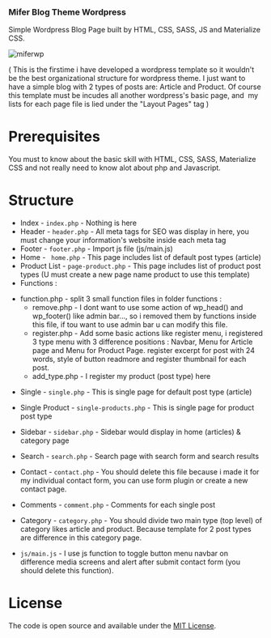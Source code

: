 ### Mifer Blog Theme Wordpress

Simple Wordpress Blog Page built by HTML, CSS, SASS, JS and Materialize CSS.

![miferwp](https://i.imgur.com/6pjtABK.jpg)

( This is the firstime i have developed a wordpress template so it wouldn't
 be the best organizational structure for wordpress theme.
 I just want to have a simple blog with 2 types of posts are: Article and Product.
 Of course this template must be incudes all another wordpress's basic page,
 and  my lists for each page file is lied under the "Layout Pages" tag )

# Prerequisites

You must to know about the basic skill with HTML, CSS, SASS, Materialize CSS
and not really need to know alot about php and Javascript.

# Structure

* Index - `index.php` - Nothing is here
* Header - `header.php` - All meta tags for SEO was display in here, you must change your information's website inside each meta tag
* Footer - `footer.php` - Import js file (js/main.js)
* Home - ` home.php` - This page includes list of default post types (article)
* Product List - `page-product.php` - This page includes list of product post types (U must create a new page name product to use this template)
* Functions :
- function.php - split 3 small function files in folder functions :
  + remove.php - I dont want to use some action of wp_head() and wp_footer() like admin bar...,
  so i removed them by functions inside this file, if tou want to use admin bar u can modify this file.
  + register.php - Add some basic actions like register menu, i registered 3 type menu with 3 difference positions : Navbar, Menu for Article page and Menu for Product Page.
  register excerpt for post with 24 words, style of button readmore and register thumbnail for each post.
  + add_type.php - I register my product (post type) here
* Single - `single.php` - This is single page for default post type (article)
* Single Product - `single-products.php` - This is single page for product post type
* Sidebar - `sidebar.php` - Sidebar would display in home (articles) & category page
* Search - `search.php` - Search page with search form and search results
* Contact - `contact.php` - You should delete this file because i made it for my individual contact form, you can use form plugin or create a new contact page.
* Comments - `comment.php` - Comments for each single post
* Category - `category.php` - You should divide two main type (top level) of category likes article and product. Because template for 2 post types are difference in this category page.

* `js/main.js` - I use js function to toggle button menu navbar on difference media screens and alert after submit contact form (you should delete this function).

# License

The code is open source and available under the [MIT License](LICENSE.md).
